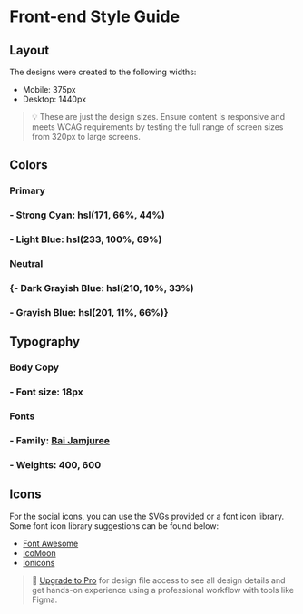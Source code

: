 # Front-end Style Guide

## Layout

The designs were created to the following widths:

- Mobile: 375px
- Desktop: 1440px

> 💡 These are just the design sizes. Ensure content is responsive and meets WCAG requirements by testing the full range of screen sizes from 320px to large screens.

## Colors

### Primary

### - Strong Cyan: hsl(171, 66%, 44%)
### - Light Blue: hsl(233, 100%, 69%)

### Neutral

### {- Dark Grayish Blue: hsl(210, 10%, 33%)
### - Grayish Blue: hsl(201, 11%, 66%)}

## Typography

### Body Copy

### - Font size: 18px

### Fonts

### - Family: [Bai Jamjuree](https://fonts.google.com/specimen/Bai+Jamjuree)
### - Weights: 400, 600

## Icons

For the social icons, you can use the SVGs provided or a font icon library. Some font icon library suggestions can be found below:

- [Font Awesome](https://fontawesome.com)
- [IcoMoon](https://icomoon.io)
- [Ionicons](https://ionicons.com)

> 💎 [Upgrade to Pro](https://www.frontendmentor.io/pro?ref=style-guide) for design file access to see all design details and get hands-on experience using a professional workflow with tools like Figma.

